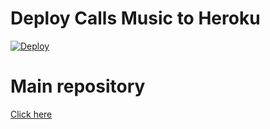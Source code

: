 # Deploy Calls Music to Heroku

[![Deploy](https://www.herokucdn.com/deploy/button.svg)](https://heroku.com/deploy?template=https://github.com/naitikraj3101/callsmusic-1Heroku/)

# Main repository

[Click here](https://github.com/naitikraj3101/callsmusic-1/)

